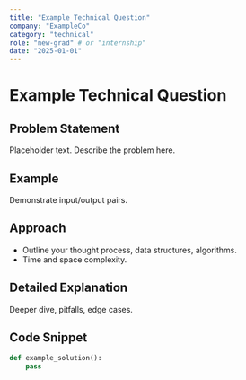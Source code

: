 ```yaml
---
title: "Example Technical Question"
company: "ExampleCo"
category: "technical"
role: "new-grad" # or "internship"
date: "2025-01-01"
---
```


# Example Technical Question

## Problem Statement

Placeholder text. Describe the problem here.

## Example

Demonstrate input/output pairs.

## Approach

- Outline your thought process, data structures, algorithms.
- Time and space complexity.

## Detailed Explanation

Deeper dive, pitfalls, edge cases.

## Code Snippet

```python
def example_solution():
    pass
```
